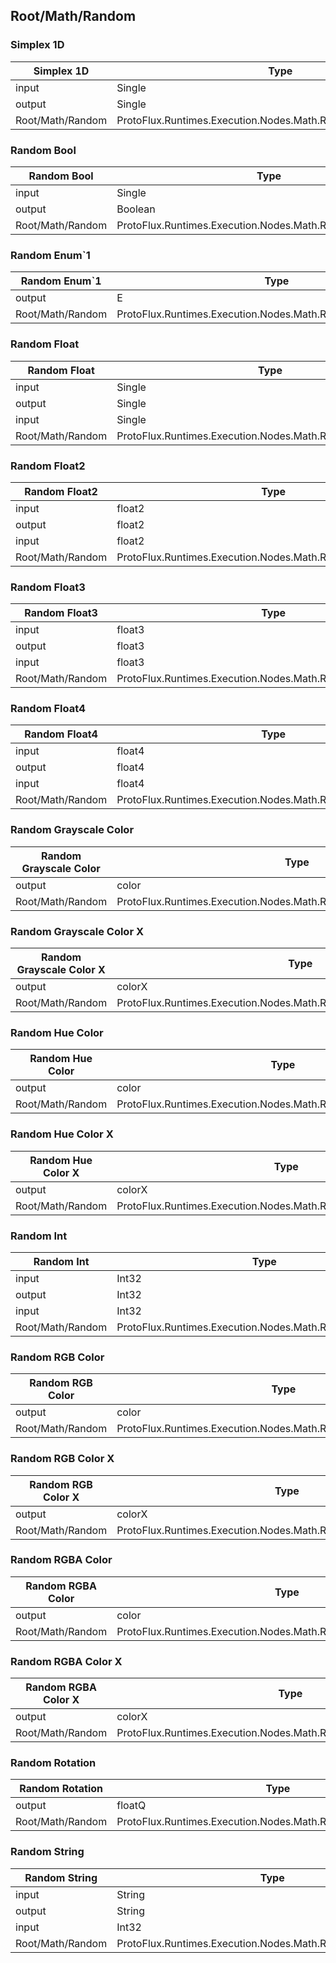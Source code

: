 <!-----------------------------------------------------------------------+
 ! This file has been generated using a script. Do not edit it manually. !
 ! Edit the individual node pages instead.                               !
 +----------------------------------------------------------------------->

## Root/Math/Random

### Simplex  1D

<!-- embed:start:ProtoFlux.Runtimes.Execution.Nodes.Math.Random.SimplexNoise_1D -->
<!-- ProtofluxNode:start -->
| Simplex  1D | Type | Label |
| --- | ---- | ----- |
| input | Single | Position |
| output | Single | * |
| Root/Math/Random | ProtoFlux.Runtimes.Execution.Nodes.Math.Random.SimplexNoise_1D |  |
<!-- ProtofluxNode:end -->
<!-- embed:end:ProtoFlux.Runtimes.Execution.Nodes.Math.Random.SimplexNoise_1D -->


### Random Bool

<!-- embed:start:ProtoFlux.Runtimes.Execution.Nodes.Math.Random.RandomBool -->
<!-- ProtofluxNode:start -->
| Random Bool | Type | Label |
| --- | ---- | ----- |
| input | Single | Chance |
| output | Boolean | * |
| Root/Math/Random | ProtoFlux.Runtimes.Execution.Nodes.Math.Random.RandomBool |  |
<!-- ProtofluxNode:end -->
<!-- embed:end:ProtoFlux.Runtimes.Execution.Nodes.Math.Random.RandomBool -->


### Random Enum`1

<!-- embed:start:ProtoFlux.Runtimes.Execution.Nodes.Math.Random.RandomEnum`1 -->
<!-- ProtofluxNode:start -->
| Random Enum`1 | Type | Label |
| --- | ---- | ----- |
| output | E | * |
| Root/Math/Random | ProtoFlux.Runtimes.Execution.Nodes.Math.Random.RandomEnum`1 |  |
<!-- ProtofluxNode:end -->
<!-- embed:end:ProtoFlux.Runtimes.Execution.Nodes.Math.Random.RandomEnum`1 -->


### Random Float

<!-- embed:start:ProtoFlux.Runtimes.Execution.Nodes.Math.Random.RandomFloat -->
<!-- ProtofluxNode:start -->
| Random Float | Type | Label |
| --- | ---- | ----- |
| input | Single | Min |
| output | Single | * |
| input | Single | Max |
| Root/Math/Random | ProtoFlux.Runtimes.Execution.Nodes.Math.Random.RandomFloat |  |
<!-- ProtofluxNode:end -->
<!-- embed:end:ProtoFlux.Runtimes.Execution.Nodes.Math.Random.RandomFloat -->


### Random Float2

<!-- embed:start:ProtoFlux.Runtimes.Execution.Nodes.Math.Random.RandomFloat2 -->
<!-- ProtofluxNode:start -->
| Random Float2 | Type | Label |
| --- | ---- | ----- |
| input | float2 | Min |
| output | float2 | * |
| input | float2 | Max |
| Root/Math/Random | ProtoFlux.Runtimes.Execution.Nodes.Math.Random.RandomFloat2 |  |
<!-- ProtofluxNode:end -->
<!-- embed:end:ProtoFlux.Runtimes.Execution.Nodes.Math.Random.RandomFloat2 -->


### Random Float3

<!-- embed:start:ProtoFlux.Runtimes.Execution.Nodes.Math.Random.RandomFloat3 -->
<!-- ProtofluxNode:start -->
| Random Float3 | Type | Label |
| --- | ---- | ----- |
| input | float3 | Min |
| output | float3 | * |
| input | float3 | Max |
| Root/Math/Random | ProtoFlux.Runtimes.Execution.Nodes.Math.Random.RandomFloat3 |  |
<!-- ProtofluxNode:end -->
<!-- embed:end:ProtoFlux.Runtimes.Execution.Nodes.Math.Random.RandomFloat3 -->


### Random Float4

<!-- embed:start:ProtoFlux.Runtimes.Execution.Nodes.Math.Random.RandomFloat4 -->
<!-- ProtofluxNode:start -->
| Random Float4 | Type | Label |
| --- | ---- | ----- |
| input | float4 | Min |
| output | float4 | * |
| input | float4 | Max |
| Root/Math/Random | ProtoFlux.Runtimes.Execution.Nodes.Math.Random.RandomFloat4 |  |
<!-- ProtofluxNode:end -->
<!-- embed:end:ProtoFlux.Runtimes.Execution.Nodes.Math.Random.RandomFloat4 -->


### Random Grayscale Color

<!-- embed:start:ProtoFlux.Runtimes.Execution.Nodes.Math.Random.RandomGrayscale_Color -->
<!-- ProtofluxNode:start -->
| Random Grayscale Color | Type | Label |
| --- | ---- | ----- |
| output | color | * |
| Root/Math/Random | ProtoFlux.Runtimes.Execution.Nodes.Math.Random.RandomGrayscale_Color |  |
<!-- ProtofluxNode:end -->
<!-- embed:end:ProtoFlux.Runtimes.Execution.Nodes.Math.Random.RandomGrayscale_Color -->


### Random Grayscale Color X

<!-- embed:start:ProtoFlux.Runtimes.Execution.Nodes.Math.Random.RandomGrayscale_ColorX -->
<!-- ProtofluxNode:start -->
| Random Grayscale Color X | Type | Label |
| --- | ---- | ----- |
| output | colorX | * |
| Root/Math/Random | ProtoFlux.Runtimes.Execution.Nodes.Math.Random.RandomGrayscale_ColorX |  |
<!-- ProtofluxNode:end -->
<!-- embed:end:ProtoFlux.Runtimes.Execution.Nodes.Math.Random.RandomGrayscale_ColorX -->


### Random Hue Color

<!-- embed:start:ProtoFlux.Runtimes.Execution.Nodes.Math.Random.RandomHue_Color -->
<!-- ProtofluxNode:start -->
| Random Hue Color | Type | Label |
| --- | ---- | ----- |
| output | color | * |
| Root/Math/Random | ProtoFlux.Runtimes.Execution.Nodes.Math.Random.RandomHue_Color |  |
<!-- ProtofluxNode:end -->
<!-- embed:end:ProtoFlux.Runtimes.Execution.Nodes.Math.Random.RandomHue_Color -->


### Random Hue Color X

<!-- embed:start:ProtoFlux.Runtimes.Execution.Nodes.Math.Random.RandomHue_ColorX -->
<!-- ProtofluxNode:start -->
| Random Hue Color X | Type | Label |
| --- | ---- | ----- |
| output | colorX | * |
| Root/Math/Random | ProtoFlux.Runtimes.Execution.Nodes.Math.Random.RandomHue_ColorX |  |
<!-- ProtofluxNode:end -->
<!-- embed:end:ProtoFlux.Runtimes.Execution.Nodes.Math.Random.RandomHue_ColorX -->


### Random Int

<!-- embed:start:ProtoFlux.Runtimes.Execution.Nodes.Math.Random.RandomInt -->
<!-- ProtofluxNode:start -->
| Random Int | Type | Label |
| --- | ---- | ----- |
| input | Int32 | Min |
| output | Int32 | * |
| input | Int32 | Max |
| Root/Math/Random | ProtoFlux.Runtimes.Execution.Nodes.Math.Random.RandomInt |  |
<!-- ProtofluxNode:end -->
<!-- embed:end:ProtoFlux.Runtimes.Execution.Nodes.Math.Random.RandomInt -->


### Random RGB Color

<!-- embed:start:ProtoFlux.Runtimes.Execution.Nodes.Math.Random.RandomRGB_Color -->
<!-- ProtofluxNode:start -->
| Random RGB Color | Type | Label |
| --- | ---- | ----- |
| output | color | * |
| Root/Math/Random | ProtoFlux.Runtimes.Execution.Nodes.Math.Random.RandomRGB_Color |  |
<!-- ProtofluxNode:end -->
<!-- embed:end:ProtoFlux.Runtimes.Execution.Nodes.Math.Random.RandomRGB_Color -->


### Random RGB Color X

<!-- embed:start:ProtoFlux.Runtimes.Execution.Nodes.Math.Random.RandomRGB_ColorX -->
<!-- ProtofluxNode:start -->
| Random RGB Color X | Type | Label |
| --- | ---- | ----- |
| output | colorX | * |
| Root/Math/Random | ProtoFlux.Runtimes.Execution.Nodes.Math.Random.RandomRGB_ColorX |  |
<!-- ProtofluxNode:end -->
<!-- embed:end:ProtoFlux.Runtimes.Execution.Nodes.Math.Random.RandomRGB_ColorX -->


### Random RGBA Color

<!-- embed:start:ProtoFlux.Runtimes.Execution.Nodes.Math.Random.RandomRGBA_Color -->
<!-- ProtofluxNode:start -->
| Random RGBA Color | Type | Label |
| --- | ---- | ----- |
| output | color | * |
| Root/Math/Random | ProtoFlux.Runtimes.Execution.Nodes.Math.Random.RandomRGBA_Color |  |
<!-- ProtofluxNode:end -->
<!-- embed:end:ProtoFlux.Runtimes.Execution.Nodes.Math.Random.RandomRGBA_Color -->


### Random RGBA Color X

<!-- embed:start:ProtoFlux.Runtimes.Execution.Nodes.Math.Random.RandomRGBA_ColorX -->
<!-- ProtofluxNode:start -->
| Random RGBA Color X | Type | Label |
| --- | ---- | ----- |
| output | colorX | * |
| Root/Math/Random | ProtoFlux.Runtimes.Execution.Nodes.Math.Random.RandomRGBA_ColorX |  |
<!-- ProtofluxNode:end -->
<!-- embed:end:ProtoFlux.Runtimes.Execution.Nodes.Math.Random.RandomRGBA_ColorX -->


### Random Rotation

<!-- embed:start:ProtoFlux.Runtimes.Execution.Nodes.Math.Random.RandomRotation -->
<!-- ProtofluxNode:start -->
| Random Rotation | Type | Label |
| --- | ---- | ----- |
| output | floatQ | * |
| Root/Math/Random | ProtoFlux.Runtimes.Execution.Nodes.Math.Random.RandomRotation |  |
<!-- ProtofluxNode:end -->
<!-- embed:end:ProtoFlux.Runtimes.Execution.Nodes.Math.Random.RandomRotation -->


### Random String

<!-- embed:start:ProtoFlux.Runtimes.Execution.Nodes.Math.Random.RandomString -->
<!-- ProtofluxNode:start -->
| Random String | Type | Label |
| --- | ---- | ----- |
| input | String | Characters |
| output | String | * |
| input | Int32 | Length |
| Root/Math/Random | ProtoFlux.Runtimes.Execution.Nodes.Math.Random.RandomString |  |
<!-- ProtofluxNode:end -->
<!-- embed:end:ProtoFlux.Runtimes.Execution.Nodes.Math.Random.RandomString -->


